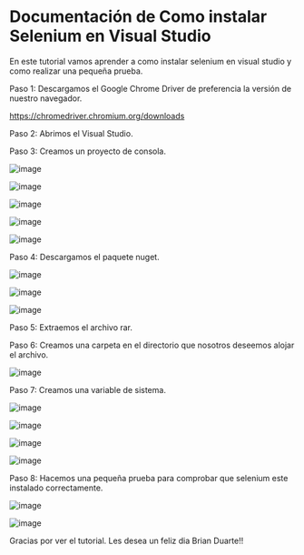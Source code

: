 # Documentación de Como instalar Selenium en Visual Studio
En este tutorial vamos aprender a como instalar selenium en visual studio y como realizar una pequeña prueba.

Paso 1: Descargamos el Google Chrome Driver de preferencia la versión de nuestro navegador.

https://chromedriver.chromium.org/downloads

Paso 2: Abrimos el Visual Studio.

Paso 3: Creamos un proyecto de consola.

![image](https://github.com/brian-duarte-01/Documentaci-n-de-como-instalar-selenium-en-visual-studio/assets/81836728/bc66f076-cc39-4b9b-a6eb-86f9cf278c86)

![image](https://github.com/brian-duarte-01/Documentaci-n-de-como-instalar-selenium-en-visual-studio/assets/81836728/064eb114-39d9-41de-ac46-3c8ee73ca269)

![image](https://github.com/brian-duarte-01/Documentaci-n-de-como-instalar-selenium-en-visual-studio/assets/81836728/fdc94b31-8cdd-44a1-a7c2-594969d63cfd)

![image](https://github.com/brian-duarte-01/Documentaci-n-de-como-instalar-selenium-en-visual-studio/assets/81836728/e02ed679-0953-4e27-9b50-d1bd065a05b1)

![image](https://github.com/brian-duarte-01/Documentaci-n-de-como-instalar-selenium-en-visual-studio/assets/81836728/b809dcb7-de9a-47c0-bc74-e43302b18a3e)

Paso 4: Descargamos el paquete nuget.

![image](https://github.com/brian-duarte-01/Documentaci-n-de-como-instalar-selenium-en-visual-studio/assets/81836728/1191e6bd-2357-4171-9e90-4304d2f8e45c)

![image](https://github.com/brian-duarte-01/Documentaci-n-de-como-instalar-selenium-en-visual-studio/assets/81836728/22492e06-0804-4759-b831-703ca4263e77)

![image](https://github.com/brian-duarte-01/Documentaci-n-de-como-instalar-selenium-en-visual-studio/assets/81836728/b60198cf-6b0b-4cbe-8cce-20b4ff79e5c1)

Paso 5: Extraemos el archivo rar.

Paso 6: Creamos una carpeta en el directorio que nosotros deseemos alojar el archivo.

![image](https://github.com/brian-duarte-01/Documentaci-n-de-como-instalar-selenium-en-visual-studio/assets/81836728/cd832345-fda3-42c0-97c8-813c360b563a)

Paso 7: Creamos una variable de sistema.

![image](https://github.com/brian-duarte-01/Documentaci-n-de-como-instalar-selenium-en-visual-studio/assets/81836728/fb0f071e-6827-4cc2-9da7-283f08d6f51e)

![image](https://github.com/brian-duarte-01/Documentaci-n-de-como-instalar-selenium-en-visual-studio/assets/81836728/98f1df0c-2cf5-49b7-8fd9-1e79252a295a)

![image](https://github.com/brian-duarte-01/Documentaci-n-de-como-instalar-selenium-en-visual-studio/assets/81836728/84cbf499-1b9d-44bc-904d-a8a08e2b1918)

![image](https://github.com/brian-duarte-01/Documentaci-n-de-como-instalar-selenium-en-visual-studio/assets/81836728/c6edd5fa-bbeb-4382-a630-9eb717f2dc7c)

Paso 8: Hacemos una pequeña prueba para comprobar que selenium este instalado correctamente.

![image](https://github.com/brian-duarte-01/Documentaci-n-de-como-instalar-selenium-en-visual-studio/assets/81836728/002c875c-f6cc-41fd-bd02-95cbae65f006)

![image](https://github.com/brian-duarte-01/Documentaci-n-de-como-instalar-selenium-en-visual-studio/assets/81836728/47e3ecb1-94ff-44c2-8fb3-2c7744ea910e)

Gracias por ver el tutorial. Les desea un feliz dia Brian Duarte!!
